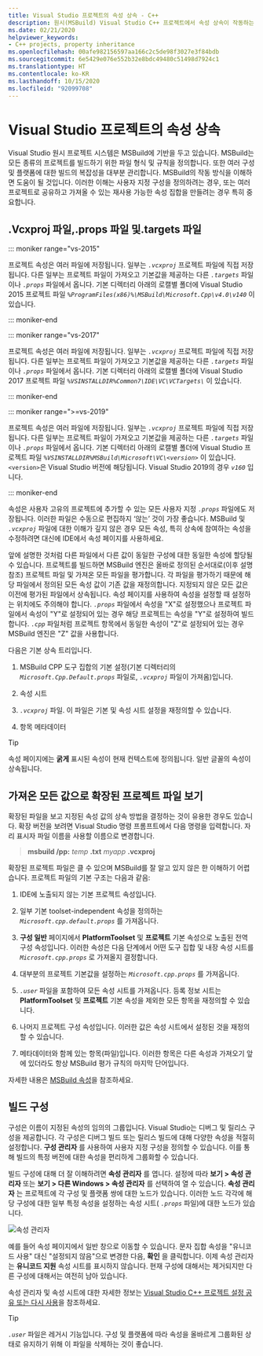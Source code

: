 ```yaml
---
title: Visual Studio 프로젝트의 속성 상속 - C++
description: 원시(MSBuild) Visual Studio C++ 프로젝트에서 속성 상속이 작동하는 방식입니다.
ms.date: 02/21/2020
helpviewer_keywords:
- C++ projects, property inheritance
ms.openlocfilehash: 00afe982156597aa166c2c5de98f3027e3f84bdb
ms.sourcegitcommit: 6e5429e076e552b32e8bdc49480c51498d7924c1
ms.translationtype: HT
ms.contentlocale: ko-KR
ms.lasthandoff: 10/15/2020
ms.locfileid: "92099708"
---
```

# <a name="property-inheritance-in-visual-studio-projects"></a>Visual Studio 프로젝트의 속성 상속

Visual Studio 원시 프로젝트 시스템은 MSBuild에 기반을 두고 있습니다. MSBuild는 모든 종류의 프로젝트를 빌드하기 위한 파일 형식 및 규칙을 정의합니다. 또한 여러 구성 및 플랫폼에 대한 빌드의 복잡성을 대부분 관리합니다. MSBuild의 작동 방식을 이해하면 도움이 될 것입니다. 이러한 이해는 사용자 지정 구성을 정의하려는 경우, 또는 여러 프로젝트로 공유하고 가져올 수 있는 재사용 가능한 속성 집합을 만들려는 경우 특히 중요합니다.

## <a name="the-vcxproj-file-props-files-and-targets-files"></a>.Vcxproj 파일,.props 파일 및.targets 파일

::: moniker range="vs-2015"

프로젝트 속성은 여러 파일에 저장됩니다. 일부는 *`.vcxproj`* 프로젝트 파일에 직접 저장됩니다. 다른 일부는 프로젝트 파일이 가져오고 기본값을 제공하는 다른 *`.targets`* 파일이나 *`.props`* 파일에서 옵니다. 기본 디렉터리 아래의 로캘별 폴더에 Visual Studio 2015 프로젝트 파일 *`%ProgramFiles(x86)%\MSBuild\Microsoft.Cpp\v4.0\v140`* 이 있습니다.

::: moniker-end

::: moniker range="vs-2017"

프로젝트 속성은 여러 파일에 저장됩니다. 일부는 *`.vcxproj`* 프로젝트 파일에 직접 저장됩니다. 다른 일부는 프로젝트 파일이 가져오고 기본값을 제공하는 다른 *`.targets`* 파일이나 *`.props`* 파일에서 옵니다. 기본 디렉터리 아래의 로캘별 폴더에 Visual Studio 2017 프로젝트 파일 *`%VSINSTALLDIR%Common7\IDE\VC\VCTargets\`* 이 있습니다.

::: moniker-end

::: moniker range=">=vs-2019"

프로젝트 속성은 여러 파일에 저장됩니다. 일부는 *`.vcxproj`* 프로젝트 파일에 직접 저장됩니다. 다른 일부는 프로젝트 파일이 가져오고 기본값을 제공하는 다른 *`.targets`* 파일이나 *`.props`* 파일에서 옵니다. 기본 디렉터리 아래의 로캘별 폴더에 Visual Studio 프로젝트 파일 *`%VSINSTALLDIR%MSBuild\Microsoft\VC\<version>`* 이 있습니다. `<version>`은 Visual Studio 버전에 해당됩니다. Visual Studio 2019의 경우 *`v160`* 입니다.

::: moniker-end

속성은 사용자 고유의 프로젝트에 추가할 수 있는 모든 사용자 지정 *`.props`* 파일에도 저장됩니다. 이러한 파일은 수동으로 편집하지 ‘않는’ 것이 가장 좋습니다. MSBuild 및 *`.vcxproj`* 파일에 대한 이해가 깊지 않은 경우 모든 속성, 특히 상속에 참여하는 속성을 수정하려면 대신에 IDE에서 속성 페이지를 사용하세요.

앞에 설명한 것처럼 다른 파일에서 다른 값이 동일한 구성에 대한 동일한 속성에 할당될 수 있습니다. 프로젝트를 빌드하면 MSBuild 엔진은 올바로 정의된 순서대로(이후 설명 참조) 프로젝트 파일 및 가져온 모든 파일을 평가합니다. 각 파일을 평가하기 때문에 해당 파일에서 정의된 모든 속성 값이 기존 값을 재정의합니다. 지정되지 않은 모든 값은 이전에 평가된 파일에서 상속됩니다. 속성 페이지를 사용하여 속성을 설정할 때 설정하는 위치에도 주의해야 합니다. *`.props`* 파일에서 속성을 "X"로 설정했으나 프로젝트 파일에서 속성이 "Y"로 설정되어 있는 경우 해당 프로젝트는 속성을 "Y"로 설정하여 빌드합니다. *`.cpp`* 파일처럼 프로젝트 항목에서 동일한 속성이 "Z"로 설정되어 있는 경우 MSBuild 엔진은 "Z" 값을 사용합니다.

다음은 기본 상속 트리입니다.

1. MSBuild CPP 도구 집합의 기본 설정(기본 디렉터리의 *`Microsoft.Cpp.Default.props`* 파일로, *`.vcxproj`* 파일이 가져옴)입니다.

1. 속성 시트

1. *`.vcxproj`* 파일. 이 파일은 기본 및 속성 시트 설정을 재정의할 수 있습니다.

1. 항목 메타데이터

> [!TIP]
> 속성 페이지에는 **굵게** 표시된 속성이 현재 컨텍스트에 정의됩니다. 일반 글꼴의 속성이 상속됩니다.

## <a name="view-an-expanded-project-file-with-all-imported-values"></a>가져온 모든 값으로 확장된 프로젝트 파일 보기

확장된 파일을 보고 지정된 속성 값의 상속 방법을 결정하는 것이 유용한 경우도 있습니다. 확장 버전을 보려면 Visual Studio 명령 프롬프트에서 다음 명령을 입력합니다. 자리 표시자 파일 이름을 사용할 이름으로 변경합니다.

> **msbuild /pp:** _temp_ **.txt** _myapp_ **.vcxproj**

확장된 프로젝트 파일은 클 수 있으며 MSBuild를 잘 알고 있지 않은 한 이해하기 어렵습니다. 프로젝트 파일의 기본 구조는 다음과 같음:

1. IDE에 노출되지 않는 기본 프로젝트 속성입니다.

1. 일부 기본 toolset-independent 속성을 정의하는 *`Microsoft.cpp.default.props`* 를 가져옵니다.

1. **구성 일반** 페이지에서 **PlatformToolset** 및 **프로젝트** 기본 속성으로 노출된 전역 구성 속성입니다. 이러한 속성은 다음 단계에서 어떤 도구 집합 및 내장 속성 시트를 *`Microsoft.cpp.props`* 로 가져올지 결정합니다.

1. 대부분의 프로젝트 기본값을 설정하는 *`Microsoft.cpp.props`* 를 가져옵니다.

1. *`.user`* 파일을 포함하여 모든 속성 시트를 가져옵니다. 등록 정보 시트는 **PlatformToolset** 및 **프로젝트** 기본 속성을 제외한 모든 항목을 재정의할 수 있습니다.

1. 나머지 프로젝트 구성 속성입니다. 이러한 값은 속성 시트에서 설정된 것을 재정의할 수 있습니다.

1. 메타데이터와 함께 있는 항목(파일)입니다. 이러한 항목은 다른 속성과 가져오기 앞에 있더라도 항상 MSBuild 평가 규칙의 마지막 단어입니다.

자세한 내용은 [MSBuild 속성](/visualstudio/msbuild/msbuild-properties)을 참조하세요.

## <a name="build-configurations"></a>빌드 구성

구성은 이름이 지정된 속성의 임의의 그룹입니다. Visual Studio는 디버그 및 릴리스 구성을 제공합니다. 각 구성은 디버그 빌드 또는 릴리스 빌드에 대해 다양한 속성을 적절히 설정합니다. **구성 관리자** 를 사용하여 사용자 지정 구성을 정의할 수 있습니다. 이를 통해 빌드의 특정 버전에 대한 속성을 편리하게 그룹화할 수 있습니다.

빌드 구성에 대해 더 잘 이해하려면 **속성 관리자** 를 엽니다. 설정에 따라 **보기 > 속성 관리자** 또는 **보기 > 다른 Windows > 속성 관리자** 를 선택하여 열 수 있습니다. **속성 관리자** 는 프로젝트에 각 구성 및 플랫폼 쌍에 대한 노드가 있습니다. 이러한 노드 각각에 해당 구성에 대한 일부 특정 속성을 설정하는 속성 시트( *`.props`* 파일)에 대한 노드가 있습니다.

![속성 관리자](media/property-manager.png "속성 관리자")

예를 들어 속성 페이지에서 일반 창으로 이동할 수 있습니다. 문자 집합 속성을 "유니코드 사용" 대신 "설정되지 않음"으로 변경한 다음, **확인** 을 클릭합니다. 이제 속성 관리자는 **유니코드 지원** 속성 시트를 표시하지 않습니다. 현재 구성에 대해서는 제거되지만 다른 구성에 대해서는 여전히 남아 있습니다.

속성 관리자 및 속성 시트에 대한 자세한 정보는 [Visual Studio C++ 프로젝트 설정 공유 또는 다시 사용](create-reusable-property-configurations.md)을 참조하세요.

> [!TIP]
> *`.user`* 파일은 레거시 기능입니다. 구성 및 플랫폼에 따라 속성을 올바르게 그룹화된 상태로 유지하기 위해 이 파일을 삭제하는 것이 좋습니다.

